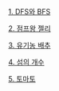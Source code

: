 [1. DFS와 BFS](https://github.com/K-Diger/AlgorithmSolving/tree/main/src/main/java/graphsearch/boj1260)

[2. 점프왕 젤리](https://github.com/K-Diger/AlgorithmSolving/tree/main/src/main/java/graphsearch/boj16173)

[3. 유기농 배추](https://github.com/K-Diger/AlgorithmSolving/tree/main/src/main/java/graphsearch/boj1012)

[4. 섬의 개수]()

[5. 토마토]()
